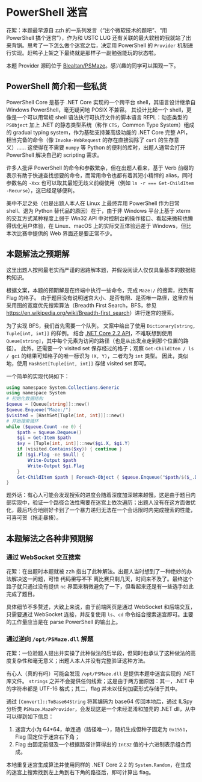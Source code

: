 # PowerShell 迷宫

花絮：本题最早源自 zzh 的一系列发言（“出个微软技术的题吧”、“用 PowerShell 搞个迷宫”），作为和 USTC LUG 还有关联的最大软粉的我就站了出来背锅。思考了一下怎么做个迷宫之后，决定用 PowerShell 的 `Provider` 机制进行实现。赶鸭子上架之下最终就是那样子一副勉强能玩的状态啦。

本题 Provider 源码位于 [Blealtan/PSMaze](https://github.com/Blealtan/PSMaze)。感兴趣的同学可以围观一下。

## PowerShell 简介和一些私货

PowerShell Core 是基于 .NET Core 实现的一个跨平台 shell，其语言设计继承自 Windows PowerShell，毫无疑问地 POSIX 不兼容。
其设计比起一个 shell，更像是一个可以用常规 shell 语法执行可执行文件的脚本语言 REPL：动态类型的 `PSObject` 加上 .NET 的静态类型系统（称作 `CTS`，Common Type System）组成的 gradual typing system，作为基础支持兼高级功能的 .NET Core 完整 API，相当完备的命令（像 `Invoke-WebRequest` 的存在直接消除了 `curl` 的生存意义）……
这使得在不需要 `numpy` 等 Python 的便利的库时，出题人通常会打开 PowerShell 解决自己的 scripting 需求。

许多人批评 PowerShell 的命令和参数繁杂，但在出题人看来，基于 Verb 前缀的表示有助于快速查找想要的命令，而常用命令也都有着其短小精悍的 alias，同时参数名的 `-Xxx` 也可以取其最短无歧义前缀使用（例如 `ls -r === Get-ChildItem -Recurse`），这已经足够便利。

美中不足之处（也是出题人本人在 Linux 上最终弃用 PowerShell 作为日常 shell、退为 Python 替代品的原因）在于，由于非 Windows 平台上基于 xterm 的交互方式某种程度上弱于 Win32 API 中对控制台的操作接口、看起来微软也懒得优化用户体验，在 Linux、macOS 上的实际交互体验远差于 Windows，但比本次比赛中提供的 Web 界面还是要正常不少。

## 本题解法之预期解

这里出题人按照最老实而严谨的思路解本题，并假设阅读人仅仅具备基本的数据结构知识。

根据文案，本题的预期解是在终端中执行一些命令，完成 `Maze:/` 的搜索，找到有 Flag 的格子。
由于题目没有说明迷宫大小、是否有限、是否唯一路径，这里应当采用图的宽度优先搜索算法（Breadth First Search，BFS，参见 <https://en.wikipedia.org/wiki/Breadth-first_search>）进行迷宫的搜索。

为了实现 BFS，我们首先需要一个队列。
文案中给出了使用 `Dictionary[string, Tuple[int, int]]` 的样例。
结合 [.NET Core 2.2 API](https://docs.microsoft.com/en-us/dotnet/api/?view=netcore-2.2)，不难联想到使用 `Queue[string]`，其中每个元素为访问的路径（也是从出发点走到那个位置的路径）。
此外，还需要一个 visited set 保存经过的格子；观察 `Get-ChildItem / ls / gci` 的结果可知格子的唯一标识为 `(X, Y)`，二者均为 `int` 类型。
因此，类似地，使用 `HashSet[Tuple[int, int]]` 存储 visited set 即可。

一个简单的实现代码如下：

```powershell
using namespace System.Collections.Generic
using namespace System
# 初始化数据结构
$queue = [Queue[string]]::new()
$queue.Enqueue("Maze:/")
$visited = [HashSet[Tuple[int, int]]]::new()
# 开始搜索循环
while ($queue.Count -ne 0) {
    $path = $queue.Dequeue()
    $gi = Get-Item $path
    $xy = [Tuple[int, int]]::new($gi.X, $gi.Y)
    if (visited.Contains($xy)) { continue }
    if ($gi.Flag -ne $null) {
        Write-Output $path
        Write-Output $gi.Flag
    }
    Get-ChildItem $path | Foreach-Object { $queue.Enqueue("$path/$($_.Direction)") } | Out-Null
}
```

题外话：有心人可能会发现搜索的进度会随着深度加深越来越慢。这是由于题目内部实现中，验证一个路径合法性需要在迷宫上依次遍历；出题人没有在这方面做优化，最后巧合地刚好卡到了一个暴力递归无法在一个会话限时内完成搜索的性能，可喜可贺（拖走暴揍）。

## 本题解法之各种非预期解

### 通过 WebSocket 交互搜索

花絮：在出题时本题就被 zzh 指出了此种解法。出题人当时想到了一种绝妙的办法解决这一问题，可惜 <del>代码里写不下</del> 离比赛只剩几天，时间来不及了。最终这个路子就只通过没有提供 `nc` 界面来稍微避免了一下，但看起来还是有一些选手如此完成了题目。

具体细节不多赘述，大致上来说，由于前端网页是通过 WebSocket 和后端交互，只需要通过 WebSocket 连接，并反复使用 `ls`、`cd` 命令结合搜索迷宫即可。主要的工作量应当是在 parse PowerShell 的输出上。

### 通过逆向 `/opt/PSMaze.dll` 解题

花絮：一位验题人提出并实操了此种做法的后半段，但同时也承认了这种做法的高度复杂性和毫无意义；出题人本人并没有完整验证这种方法。

有心人（真的有吗）可能会发现 `/opt/PSMaze.dll` 是提供本题中迷宫实现的 .NET 库文件。
`strings` 之并不会提供任何线索；这是由于两方面原因：其一，.NET 中的字符串都是 UTF-16 格式；其二，flag 并未以任何加密形式存储于其中。

通过 `[Convert]::ToBase64String` 将其编码为 base64 传回本地后，通过 ILSpy 分析类 `PSMaze.MazeProvider`，会发现这是一个未经混淆和加壳的 .NET dll，从中可以得到如下信息：

1. 迷宫大小为 64*64，单连通（路径唯一），随机生成但种子固定为 `0x1551`，Flag 固定位于迷宫右下角；
2. Flag 由固定前缀及一个根据路径计算得出的 `Int32` 值的十六进制表示组合而成。

本地重复迷宫生成算法并使用同样的 .NET Core 2.2 的 `System.Random`，在生成的迷宫上搜索找到左上角到右下角的路径后，即可计算出 flag。
